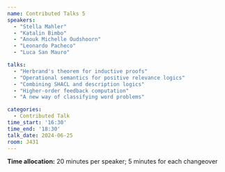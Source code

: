 ```yaml
---
name: Contributed Talks 5
speakers: 
  - "Stella Mahler"
  - "Katalin Bimbo"
  - "Anouk Michelle Oudshoorn"
  - "Leonardo Pacheco"
  - "Luca San Mauro"

talks: 
  - "Herbrand's theorem for inductive proofs"
  - "Operational semantics for positive relevance logics"
  - "Combining SHACL and description logics"
  - "Higher-order feedback computation"
  - "A new way of classifying word problems"

categories:
  - Contributed Talk
time_start: '16:30'
time_end: '18:30'
talk_date: 2024-06-25
room: J431
---
```

**Time allocation:** 20 minutes per speaker; 5 minutes for each changeover
